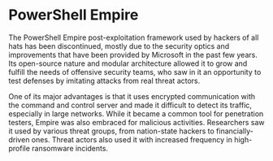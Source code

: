 # PowerShell Empire

The PowerShell Empire post-exploitation framework used by hackers of all hats has been discontinued, mostly due to the security optics and improvements that have been provided by Microsoft in the past few years. Its open-source nature and modular architecture allowed it to grow and fulfill the needs of offensive security teams, who saw in it an opportunity to test defenses by imitating attacks from real threat actors.

One of its major advantages is that it uses encrypted communication with the command and control server and made it difficult to detect its traffic, especially in large networks. While it became a common tool for penetration testers, Empire was also embraced for malicious activities. Researchers saw it used by various threat groups, from nation-state hackers to financially-driven ones. Threat actors also used it with increased frequency in high-profile ransomware incidents. 
